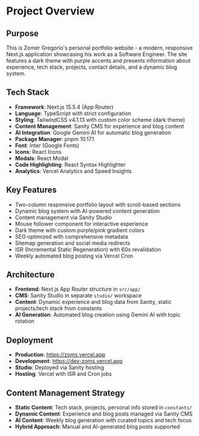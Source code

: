 # Project Overview

## Purpose

This is Zomer Gregorio's personal portfolio website - a modern, responsive Next.js application showcasing his work as a Software Engineer. The site features a dark theme with purple accents and presents information about experience, tech stack, projects, contact details, and a dynamic blog system.

## Tech Stack

- **Framework**: Next.js 15.5.4 (App Router)
- **Language**: TypeScript with strict configuration
- **Styling**: TailwindCSS v4.1.13 with custom color scheme (dark theme)
- **Content Management**: Sanity CMS for experience and blog content
- **AI Integration**: Google Gemini AI for automatic blog generation
- **Package Manager**: pnpm 10.17.1
- **Font**: Inter (Google Fonts)
- **Icons**: React Icons
- **Modals**: React Modal
- **Code Highlighting**: React Syntax Highlighter
- **Analytics**: Vercel Analytics and Speed Insights

## Key Features

- Two-column responsive portfolio layout with scroll-based sections
- Dynamic blog system with AI-powered content generation
- Content management via Sanity Studio
- Mouse follower component for interactive experience
- Dark theme with custom purple/pink gradient colors
- SEO optimized with comprehensive metadata
- Sitemap generation and social media redirects
- ISR (Incremental Static Regeneration) with 60s revalidation
- Weekly automated blog posting via Vercel Cron

## Architecture

- **Frontend**: Next.js App Router structure in `src/app/`
- **CMS**: Sanity Studio in separate `studio/` workspace
- **Content**: Dynamic experience and blog data from Sanity, static projects/tech stack from constants
- **AI Generation**: Automated blog creation using Gemini AI with topic rotation

## Deployment

- **Production**: https://zoms.vercel.app
- **Development**: https://dev-zoms.vercel.app
- **Studio**: Deployed via Sanity hosting
- **Hosting**: Vercel with ISR and Cron jobs

## Content Management Strategy

- **Static Content**: Tech stack, projects, personal info stored in `constants/`
- **Dynamic Content**: Experience and blog posts managed via Sanity CMS
- **AI Content**: Weekly blog generation with curated topics and tech focus
- **Hybrid Approach**: Manual and AI-generated blog posts supported
